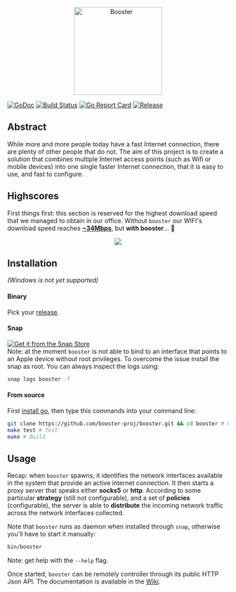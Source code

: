 <p align="center">
   <img src="https://raw.githubusercontent.com/booster-proj/booster/master/assets/banner.png" alt="Booster" width="200" />
</p>

[![GoDoc](https://godoc.org/github.com/booster-proj/booster?status.svg)](https://godoc.org/github.com/booster-proj/booster)
[![Build Status](https://travis-ci.org/booster-proj/booster.svg?branch=master)](https://travis-ci.org/booster-proj/booster)
[![Go Report Card](https://goreportcard.com/badge/github.com/booster-proj/booster)](https://goreportcard.com/report/github.com/booster-proj/booster)
[![Release](https://img.shields.io/github/release/booster-proj/booster.svg)](https://github.com/booster-proj/booster/releases/latest)

## Abstract
While more and more people today have a fast Internet connection, there are plenty of other people that do not. The aim of this project is to create a solution that combines multiple Internet access points (such as Wifi or mobile devices) into one single faster Internet connection, that it is easy to use, and fast to configure.

## Highscores
First things first: this section is reserved for the highest download speed that we managed to obtain in our office. Without `booster` our WIFI's download speed reaches [**~34Mbps**](https://www.speedtest.net/result/7783615417), but **with booster**... :tada:  
<p align="center">
   <a href="https://www.speedtest.net/result/7777990270"><img src="https://www.speedtest.net/result/7777990270.png"/></a>
</p>

## Installation
*(Windows is not yet supported)*
#### Binary
Pick your [release](https://github.com/booster-proj/booster/releases).
#### Snap
[![Get it from the Snap Store](https://snapcraft.io/static/images/badges/en/snap-store-black.svg)](https://snapcraft.io/booster)  
Note: at the moment `booster` is not able to bind to an interface that points to an Apple device without root privileges. To overcome the issue install the snap as root.
You can always inspect the logs using:
``` bash
snap logs booster -f
```

#### From source
First [install go](https://golang.org/doc/install), then type this commands into your command line:   
``` bash
git clone https://github.com/booster-proj/booster.git && cd booster # Clone
make test # Test
make # Build
```
## Usage
Recap: when `booster` spawns, it identifies the network interfaces available in the system that provide an active internet connection. It then starts a proxy server that speaks either **socks5** or **http**. According to some particular **strategy** (still not configurable), and a set of **policies** (configurable), the server is able to **distribute** the incoming network traffic across the network interfaces collected.

Note that `booster` runs as daemon when installed through `snap`, otherwise you'll have to start it manually:
``` bash
bin/booster
```
Note: get help with the `--help` flag.

Once started, `booster` can be remotely controller through its public HTTP Json API. The documentation is available in the [Wiki](https://github.com/booster-proj/booster/wiki/API-Documentation).
